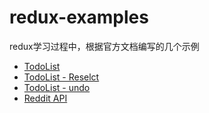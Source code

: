 # redux-examples

redux学习过程中，根据官方文档编写的几个示例

-  [TodoList](./TodoList)
-  [TodoList - Reselct](./TodoList-Reselect)
-  [TodoList - undo](./TodoList-undo)
-  [Reddit API](./Reddit)
